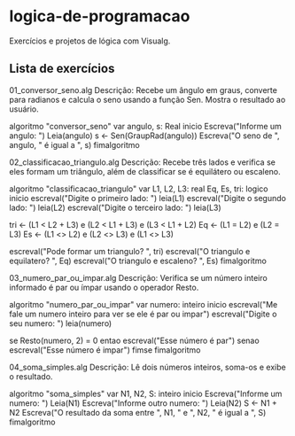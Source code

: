 # logica-de-programacao
Exercícios e projetos de lógica com Visualg.

## Lista de exercícios

01_conversor_seno.alg
Descrição: Recebe um ângulo em graus, converte para radianos e calcula o seno usando a função Sen. Mostra o resultado ao usuário.

algoritmo "conversor_seno"
var
  angulo, s: Real
inicio
  Escreva("Informe um angulo: ")
  Leia(angulo)
  s <- Sen(GraupRad(angulo))
  Escreva("O seno de ", angulo, " é igual a ", s)
fimalgoritmo

02_classificacao_triangulo.alg
Descrição: Recebe três lados e verifica se eles formam um triângulo, além de classificar se é equilátero ou escaleno.

algoritmo "classificacao_triangulo"
var
  L1, L2, L3: real
  Eq, Es, tri: logico
inicio
  escreval("Digite o primeiro lado: ")
  leia(L1)
  escreval("Digite o segundo lado: ")
  leia(L2)
  escreval("Digite o terceiro lado: ")
  leia(L3)

  tri <- (L1 < L2 + L3) e (L2 < L1 + L3) e (L3 < L1 + L2)
  Eq <- (L1 = L2) e (L2 = L3)
  Es <- (L1 <> L2) e (L2 <> L3) e (L1 <> L3)

  escreval("Pode formar um triangulo? ", tri)
  escreval("O triangulo e equilatero? ", Eq)
  escreval("O triangulo e escaleno? ", Es)
fimalgoritmo

03_numero_par_ou_impar.alg
Descrição: Verifica se um número inteiro informado é par ou ímpar usando o operador Resto.

algoritmo "numero_par_ou_impar"
var
  numero: inteiro
inicio
  escreval("Me fale um numero inteiro para ver se ele é par ou impar")
  escreval("Digite o seu numero: ")
  leia(numero)

  se Resto(numero, 2) = 0 entao
    escreval("Esse número é par")
  senao
    escreval("Esse número é impar")
  fimse
fimalgoritmo

04_soma_simples.alg
Descrição: Lê dois números inteiros, soma-os e exibe o resultado.

algoritmo "soma_simples"
var
  N1, N2, S: inteiro
inicio
  Escreva("Informe um numero: ")
  Leia(N1)
  Escreva("Informe outro numero: ")
  Leia(N2)
  S <- N1 + N2
  Escreva("O resultado da soma entre ", N1, " e ", N2, " é igual a ", S)
fimalgoritmo




